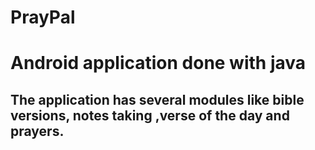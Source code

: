# PrayPal
# Android application done with java
## The application has several modules like bible versions, notes taking ,verse of the day and prayers.
